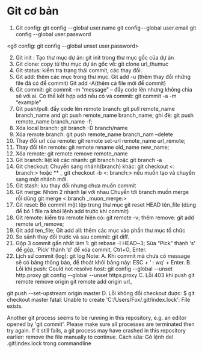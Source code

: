 # Git cơ bản
1.	Git config:  git config -- global user.name <username>
git config -- global user.email <email>
git config --global user.password <password>

<gỡ config:  git config –-global unset user.password>

2.	Git init : Tạo thư mục dự án:  git init trong thư mục gốc của dự án
3.	Git clone: copy từ thư mục dự án gốc về: git clone url_thumuc
4.	Git status: kiểm tra trạng thái commit, các thay đổi.
5.	Git add: thêm các mục trong thư mục.
Git add -u (thêm thay đổi những file đã có để commit)
Git add -A(thêm cả file mới để commit)
6.	Git commit: git commit -m “message” – đẩy code lên nhưng không chia sẽ với ai. Có thể kết hợp add nếu có và commit: git commit -a -m “example”
7.	Git push/pull: đẩy code lên remote branch:
git pull remote_name branch_name  and git push remote_name branch_name;
ghi đè: git push remote_name branch_name -f;
8.	Xóa local branch: git branch -D branch/name
9.	Xóa remote branch: git push remote_name branch_nam –delete
10.	Thay đổi url của remote: git remote set-url remote_name url_remote;
11.	Thay đổi tên remote: git remote rename old_name new_name;
12.	Xóa remote: git remote remove remote_name
13.	Git branch: liệt kê các nhánh: git branch hoặc git branch -a
14.	Git checkout: Chuyển sang nhánh(branch) khác: 
git checkout <: branch:>
hoặc ** _ git checkout -b <: branch:> nếu muốn tạo và chuyển sang một nhánh mới.
15.	Git stash: lưu thay đổi nhưng chưa muốn commit
16.	Git merge: Nhóm 2 nhánh lại với nhau
Chuyển tới branch muốn merge rồi  dùng git merge <:branch _muon_merge:>
17.	Git reset: Bỏ commit một tệp trong thư mục git reset HEAD tên_file (dùng để bỏ 1 file ra khỏi lệnh add trước khi commit)
18.	Git remote: kiểm tra remote hiện có: git remote -v; thêm remove: git add remote url_remove;
19.	Git add ten_file; Git add all: thêm các mục vào phần thư mục tổ chức
20.	So sánh thay đổi trước và sau commit: git diff.
21.	Gộp 3 commit gần nhất làm 1: git rebase -I HEAD~3;
Sửa “Pick” thành ‘s’ để gộp, ‘Pick’ thành ‘d’ để xóa commit, Ctrl+O, Enter.
22.	Lịch sử commit (log): git log
	Note:
A.	Khi commit mà chưa có message sẽ có bảng thông báo, để thoát khỏi bảng này: ESC + ‘ : wq’ + Enter.
B.	Lỗi khi push: Could not resolve host:
	git config --global --unset http.proxy 
	git config --global --unset https.proxy
C.	Lỗi 403 khi push
git remote remove origin
git remote add origin url_

git push --set-upstream origin master
D.
Lỗi không đổi checkout được: $ git checkout master
fatal: Unable to create 'C:/Users/Fox/.git/index.lock': File exists.

Another git process seems to be running in this repository, e.g.
an editor opened by 'git commit'. Please make sure all processes
are terminated then try again. If it still fails, a git process
may have crashed in this repository earlier: remove the file manually to continue.
 Cách sửa: Gõ lệnh del .git\index.lock trong commandline




